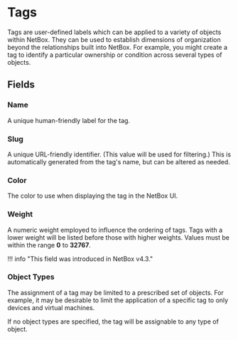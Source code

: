 # Tags

Tags are user-defined labels which can be applied to a variety of objects within NetBox. They can be used to establish dimensions of organization beyond the relationships built into NetBox. For example, you might create a tag to identify a particular ownership or condition across several types of objects.

## Fields

### Name

A unique human-friendly label for the tag.

### Slug

A unique URL-friendly identifier. (This value will be used for filtering.) This is automatically generated from the tag's name, but can be altered as needed.

### Color

The color to use when displaying the tag in the NetBox UI.

### Weight

A numeric weight employed to influence the ordering of tags. Tags with a lower weight will be listed before those with higher weights. Values must be within the range **0** to **32767**.

!!! info "This field was introduced in NetBox v4.3."

### Object Types

The assignment of a tag may be limited to a prescribed set of objects. For example, it may be desirable to limit the application of a specific tag to only devices and virtual machines.

If no object types are specified, the tag will be assignable to any type of object.
